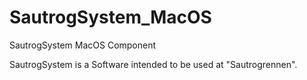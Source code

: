 # SautrogSystem_MacOS
SautrogSystem MacOS Component

SautrogSystem is a Software intended to be used at "Sautrogrennen".  
